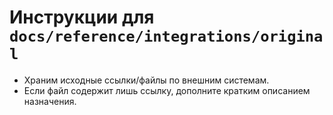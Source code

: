# Инструкции для `docs/reference/integrations/original`

- Храним исходные ссылки/файлы по внешним системам.
- Если файл содержит лишь ссылку, дополните кратким описанием назначения.
